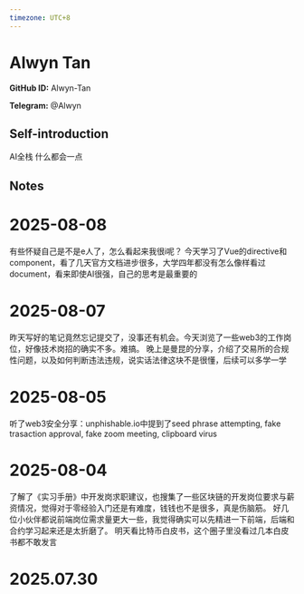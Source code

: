 ```yaml
---
timezone: UTC+8
---
```


# Alwyn Tan

**GitHub ID:** Alwyn-Tan

**Telegram:** @Alwyn

## Self-introduction

AI全栈 什么都会一点

## Notes

<!-- Content_START -->
# 2025-08-08

有些怀疑自己是不是e人了，怎么看起来我很i呢？
今天学习了Vue的directive和component，看了几天官方文档进步很多，大学四年都没有怎么像样看过document，看来即使AI很强，自己的思考是最重要的

# 2025-08-07

昨天写好的笔记竟然忘记提交了，没事还有机会。今天浏览了一些web3的工作岗位，好像技术岗招的确实不多。难搞。
晚上是曼昆的分享，介绍了交易所的合规性问题，以及如何判断违法违规，说实话法律这块不是很懂，后续可以多学一学

# 2025-08-05

听了web3安全分享：unphishable.io中提到了seed phrase attempting, fake trasaction approval, fake zoom meeting, clipboard virus

# 2025-08-04

了解了《实习手册》中开发岗求职建议，也搜集了一些区块链的开发岗位要求与薪资情况，觉得对于零经验入门还是有难度，钱钱也不是很多，真是伤脑筋。
好几位小伙伴都说前端岗位需求量更大一些，我觉得确实可以先精进一下前端，后端和合约学习起来还是太折磨了。
明天看比特币白皮书，这个圈子里没看过几本白皮书都不敢发言


# 2025.07.30


<!-- Content_END -->
